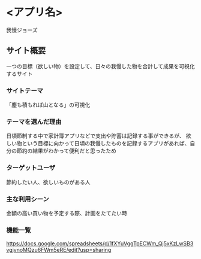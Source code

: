 # <アプリ名>
我慢ジョーズ
## サイト概要
一つの目標（欲しい物）を設定して、日々の我慢した物を合計して成果を可視化するサイト

### サイトテーマ
「塵も積もれば山となる」の可視化

### テーマを選んだ理由
日頃節制する中で家計簿アプリなどで支出や貯蓄は記録する事ができるが、
欲しい物という目標に向かって日頃の我慢したものを記録するアプリがあれば、自分の節約の結果がわかって便利だと思ったため

### ターゲットユーザ
節約したい人、欲しいものがある人

### 主な利用シーン
金額の高い買い物を予定する際、計画をたてたい時


### 機能一覧
<https://docs.google.com/spreadsheets/d/1fXYuVggTpECWm_Qj5xKzLwSB3vgjvnoMQzu6FWm5eRE/edit?usp=sharing>
